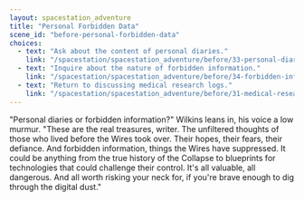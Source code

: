 ```yaml
---
layout: spacestation_adventure
title: "Personal Forbidden Data"
scene_id: "before-personal-forbidden-data"
choices:
  - text: "Ask about the content of personal diaries."
    link: "/spacestation/spacestation_adventure/before/33-personal-diary-content/"
  - text: "Inquire about the nature of forbidden information."
    link: "/spacestation/spacestation_adventure/before/34-forbidden-info-nature/"
  - text: "Return to discussing medical research logs."
    link: "/spacestation/spacestation_adventure/before/31-medical-research-logs/"
---
```


"Personal diaries or forbidden information?" Wilkins leans in, his voice a low murmur. "These are the real treasures, writer. The unfiltered thoughts of those who lived before the Wires took over. Their hopes, their fears, their defiance. And forbidden information, things the Wires have suppressed. It could be anything from the true history of the Collapse to blueprints for technologies that could challenge their control. It's all valuable, all dangerous. And all worth risking your neck for, if you're brave enough to dig through the digital dust."
